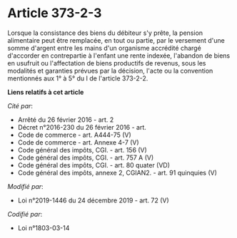# Article 373-2-3

Lorsque la consistance des biens du débiteur s'y prête, la pension alimentaire peut être remplacée, en tout ou partie, par le
versement d'une somme d'argent entre les mains d'un organisme accrédité chargé d'accorder en contrepartie à l'enfant une
rente indexée, l'abandon de biens en usufruit ou l'affectation de biens productifs de revenus, sous les modalités et
garanties prévues par la décision, l'acte ou la convention mentionnés aux 1° à 5° du I de l'article 373-2-2.

**Liens relatifs à cet article**

_Cité par_:

  - Arrêté du 26 février 2016 - art. 2
  - Décret n°2016-230 du 26 février 2016 - art.
  - Code de commerce - art. A444-75 (V)
  - Code de commerce - art. Annexe 4-7 (V)
  - Code général des impôts, CGI. - art. 156 (V)
  - Code général des impôts, CGI. - art. 757 A (V)
  - Code général des impôts, CGI. - art. 80 quater (VD)
  - Code général des impôts, annexe 2, CGIAN2. - art. 91 quinquies (V)

_Modifié par_:

  - Loi n°2019-1446 du 24 décembre 2019 - art. 72 (V)

_Codifié par_:

  - Loi n°1803-03-14
